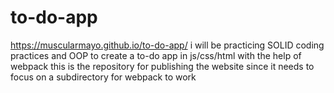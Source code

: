 # to-do-app
https://muscularmayo.github.io/to-do-app/
i will be practicing SOLID coding practices and OOP to create a to-do app in js/css/html with the help of webpack
this is the repository for publishing the website since it needs to focus on a subdirectory for webpack to work
